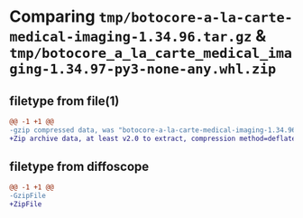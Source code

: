 # Comparing `tmp/botocore-a-la-carte-medical-imaging-1.34.96.tar.gz` & `tmp/botocore_a_la_carte_medical_imaging-1.34.97-py3-none-any.whl.zip`

## filetype from file(1)

```diff
@@ -1 +1 @@
-gzip compressed data, was "botocore-a-la-carte-medical-imaging-1.34.96.tar", last modified: Thu May  2 01:01:34 2024, max compression
+Zip archive data, at least v2.0 to extract, compression method=deflate
```

## filetype from diffoscope

```diff
@@ -1 +1 @@
-GzipFile
+ZipFile
```

